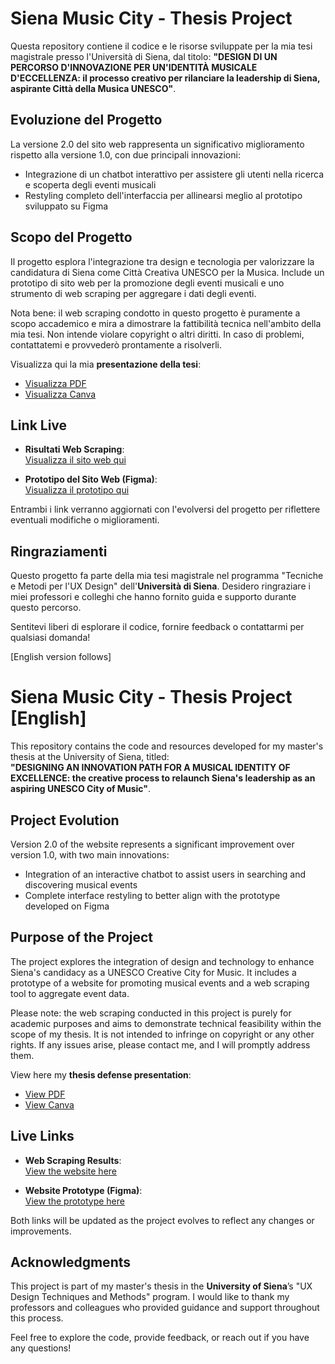 # Siena Music City - Thesis Project

Questa repository contiene il codice e le risorse sviluppate per la mia tesi magistrale presso l'Università di Siena, dal titolo:
**"DESIGN DI UN PERCORSO D'INNOVAZIONE PER UN'IDENTITÀ MUSICALE D'ECCELLENZA: il processo creativo per rilanciare la leadership di Siena, aspirante Città della Musica UNESCO"**.

## Evoluzione del Progetto

La versione 2.0 del sito web rappresenta un significativo miglioramento rispetto alla versione 1.0, con due principali innovazioni:
- Integrazione di un chatbot interattivo per assistere gli utenti nella ricerca e scoperta degli eventi musicali
- Restyling completo dell'interfaccia per allinearsi meglio al prototipo sviluppato su Figma

## Scopo del Progetto

Il progetto esplora l'integrazione tra design e tecnologia per valorizzare la candidatura di Siena come Città Creativa UNESCO per la Musica. Include un prototipo di sito web per la promozione degli eventi musicali e uno strumento di web scraping per aggregare i dati degli eventi.

Nota bene: il web scraping condotto in questo progetto è puramente a scopo accademico e mira a dimostrare la fattibilità tecnica nell'ambito della mia tesi. Non intende violare copyright o altri diritti. In caso di problemi, contattatemi e provvederò prontamente a risolverli.

Visualizza qui la mia **presentazione della tesi**:
- [Visualizza PDF](https://drive.google.com/file/d/1392bzoEwEVVJTHvDeTGHus5EsjM7aLxN/view?usp=drive_link)
- [Visualizza Canva](https://www.canva.com/design/DAGXe-lOUzY/qH4swbUynFnaC55hYguIDw/view?utm_content=DAGXe-lOUzY&utm_campaign=designshare&utm_medium=link2&utm_source=uniquelinks&utlId=h716810ae54)

## Link Live

- **Risultati Web Scraping**:  
  [Visualizza il sito web qui](https://gaia-cecchi.github.io/SienaMusicCity2.0/)

- **Prototipo del Sito Web (Figma)**:  
  [Visualizza il prototipo qui](https://www.figma.com/proto/gphnJVfNDCsEqwbdd6au4u/Prototipo-Sito-Web---Siena-Citt%C3%A0-della-Musica?node-id=303-1729&t=NT3avjGCStRKw5qB-1)

Entrambi i link verranno aggiornati con l'evolversi del progetto per riflettere eventuali modifiche o miglioramenti.

## Ringraziamenti

Questo progetto fa parte della mia tesi magistrale nel programma "Tecniche e Metodi per l'UX Design" dell'**Università di Siena**. Desidero ringraziare i miei professori e colleghi che hanno fornito guida e supporto durante questo percorso.

Sentitevi liberi di esplorare il codice, fornire feedback o contattarmi per qualsiasi domanda!

[English version follows]

# Siena Music City - Thesis Project [English]

This repository contains the code and resources developed for my master's thesis at the University of Siena, titled:  
**"DESIGNING AN INNOVATION PATH FOR A MUSICAL IDENTITY OF EXCELLENCE: the creative process to relaunch Siena's leadership as an aspiring UNESCO City of Music"**.

## Project Evolution

Version 2.0 of the website represents a significant improvement over version 1.0, with two main innovations:
- Integration of an interactive chatbot to assist users in searching and discovering musical events
- Complete interface restyling to better align with the prototype developed on Figma

## Purpose of the Project

The project explores the integration of design and technology to enhance Siena's candidacy as a UNESCO Creative City for Music. It includes a prototype of a website for promoting musical events and a web scraping tool to aggregate event data.  

Please note: the web scraping conducted in this project is purely for academic purposes and aims to demonstrate technical feasibility within the scope of my thesis. It is not intended to infringe on copyright or any other rights. If any issues arise, please contact me, and I will promptly address them.

View here my **thesis defense presentation**:
- [View PDF](https://drive.google.com/file/d/1392bzoEwEVVJTHvDeTGHus5EsjM7aLxN/view?usp=drive_link)
- [View Canva](https://www.canva.com/design/DAGXe-lOUzY/qH4swbUynFnaC55hYguIDw/view?utm_content=DAGXe-lOUzY&utm_campaign=designshare&utm_medium=link2&utm_source=uniquelinks&utlId=h716810ae54)

## Live Links

- **Web Scraping Results**:  
  [View the website here](https://gaia-cecchi.github.io/SienaMusicCity2.0/)

- **Website Prototype (Figma)**:  
  [View the prototype here](https://www.figma.com/proto/gphnJVfNDCsEqwbdd6au4u/Prototipo-Sito-Web---Siena-Citt%C3%A0-della-Musica?node-id=303-1729&t=NT3avjGCStRKw5qB-1)

Both links will be updated as the project evolves to reflect any changes or improvements.

## Acknowledgments

This project is part of my master's thesis in the **University of Siena**’s "UX Design Techniques and Methods" program. I would like to thank my professors and colleagues who provided guidance and support throughout this process.

Feel free to explore the code, provide feedback, or reach out if you have any questions!
